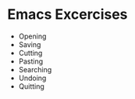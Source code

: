 # Emacs  Excercises

* Opening 
* Saving 
* Cutting 
* Pasting 
* Searching 
* Undoing 
* Quitting  
